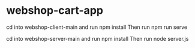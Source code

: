 # webshop-cart-app

cd into webshop-client-main and run npm install
Then run npm run serve

cd into webshop-server-main and run npm install
Then run node server.js
